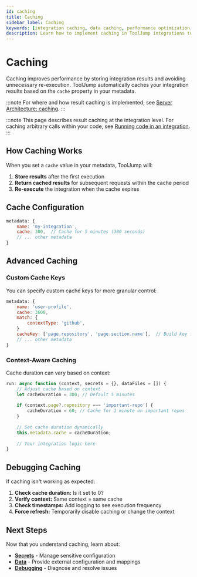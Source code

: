 ```yaml
---
id: caching
title: Caching
sidebar_label: Caching
keywords: [integration caching, data caching, performance optimization, tooljump caching, cache strategy]
description: Learn how to implement caching in ToolJump integrations to improve performance, reduce API calls, and optimize data retrieval for better user experience.
---
```


# Caching

Caching improves performance by storing integration results and avoiding unnecessary re-execution. ToolJump automatically caches your integration results based on the `cache` property in your metadata.

:::note
For where and how result caching is implemented, see [Server Architecture: caching](../server-architecture.md#caches-results-of-integrations-for-performance-reasons).
:::

:::note
This page describes result caching at the integration level. For caching arbitrary calls within your code, see [Running code in an integration](./integrations-code-execution.md#cache).
:::

## How Caching Works

When you set a `cache` value in your metadata, ToolJump will:

1. **Store results** after the first execution
2. **Return cached results** for subsequent requests within the cache period
3. **Re-execute** the integration when the cache expires

## Cache Configuration

```javascript
metadata: {
    name: 'my-integration',
    cache: 300,  // Cache for 5 minutes (300 seconds)
    // ... other metadata
}
```

## Advanced Caching

### Custom Cache Keys

You can specify custom cache keys for more granular control:

```javascript
metadata: {
    name: 'user-profile',
    cache: 3600,
    match: {
        contextType: 'github',
    }
    cacheKey: ['page.repository', 'page.section.name'],  // Build key from context paths
    // ... other metadata
}
```

### Context-Aware Caching

Cache duration can vary based on context:

```javascript
run: async function (context, secrets = {}, dataFiles = []) {
    // Adjust cache based on context
    let cacheDuration = 300; // Default 5 minutes
    
    if (context.page?.repository === 'important-repo') {
        cacheDuration = 60; // Cache for 1 minute on important repos
    }
    
    // Set cache duration dynamically
    this.metadata.cache = cacheDuration;
    
    // Your integration logic here
}
```

## Debugging Caching

If caching isn't working as expected:

1. **Check cache duration:** Is it set to 0?
2. **Verify context:** Same context = same cache
3. **Check timestamps:** Add logging to see execution frequency
4. **Force refresh:** Temporarily disable caching or change the context


## Next Steps

Now that you understand caching, learn about:
- **[Secrets](./secrets.md)** - Manage sensitive configuration
- **[Data](./data.md)** - Provide external configuration and mappings
- **[Debugging](./debugging.md)** - Diagnose and resolve issues
